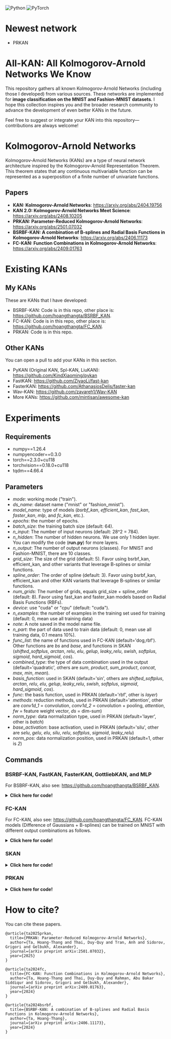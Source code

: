 ![Python](https://img.shields.io/badge/Python-3.9%2B-blue?logo=python&logoColor=white) ![PyTorch](https://img.shields.io/badge/PyTorch-2.3.0%2B-red?logo=pytorch&logoColor=white)

# Newest network
- PRKAN

# All-KAN: All Kolmogorov-Arnold Networks We Know
This repository gathers all known Kolmogorov-Arnold Networks (including those I developed) from various sources. These networks are implemented for **image classification on the MNIST and Fashion-MNIST datasets**. I hope this collection inspires you and the broader research community to advance the development of even better KANs in the future.

Feel free to suggest or integrate your KAN into this repository—contributions are always welcome!

# Kolmogorov-Arnold Networks
Kolmogorov-Arnold Networks (KANs) are a type of neural network architecture inspired by the Kolmogorov-Arnold Representation Theorem. This theorem states that any continuous multivariable function can be represented as a superposition of a finite number of univariate functions.

## Papers
- **KAN: Kolmogorov-Arnold Networks**: https://arxiv.org/abs/2404.19756
- **KAN 2.0: Kolmogorov-Arnold Networks Meet Science**: https://arxiv.org/abs/2408.10205
- **PRKAN: Parameter-Reduced Kolmogorov-Arnold Networks**: https://arxiv.org/abs/2501.07032
- **BSRBF-KAN: A combination of B-splines and Radial Basis Functions in Kolmogorov-Arnold Networks**: https://arxiv.org/abs/2406.11173
- **FC-KAN: Function Combinations in Kolmogorov-Arnold Networks**: https://arxiv.org/abs/2409.01763

# Existing KANs
## My KANs
These are KANs that I have developed:
- BSRBF-KAN: Code is in this repo, other place is: https://github.com/hoangthangta/BSRBF_KAN.
- FC-KAN: Code is in this repo, other place is: https://github.com/hoangthangta/FC_KAN.
- PRKAN: Code is in this repo.

## Other KANs
You can open a pull to add your KANs in this section.
- PyKAN (Original KAN, Spl-KAN, LiuKAN): https://github.com/KindXiaoming/pykan
- FastKAN: https://github.com/ZiyaoLi/fast-kan
- FasterKAN: https://github.com/AthanasiosDelis/faster-kan
- Wav-KAN: https://github.com/zavareh1/Wav-KAN
- More KANs: https://github.com/mintisan/awesome-kan

# Experiments
## Requirements 
* numpy==1.26.4
* numpyencoder==0.3.0
* torch==2.3.0+cu118
* torchvision==0.18.0+cu118
* tqdm==4.66.4

## Parameters
* *mode*: working mode ("train").
* *ds_name*: dataset name ("mnist" or "fashion_mnist").
* *model_name*: type of models (*bsrbf_kan*, *efficient_kan*, *fast_kan*, *faster_kan*, *mlp*, and *fc_kan*, etc.).
* *epochs*: the number of epochs.
* *batch_size*: the training batch size (default: 64).
* *n_input*: The number of input neurons (default: 28^2 = 784).
* *n_hidden*: The number of hidden neurons. We use only 1 hidden layer. You can modify the code (**run.py**) for more layers.
* *n_output*: The number of output neurons (classes). For MNIST and Fashion-MNIST, there are 10 classes.
* *grid_size*: The size of the grid (default: 5). Favor using bsrbf_kan, efficient_kan, and other variants that leverage B-splines or similar functions.
* *spline_order*: The order of spline (default: 3). Favor using bsrbf_kan, efficient_kan and other KAN variants that leverage B-splines or similar functions.
* *num_grids*: The number of grids, equals grid_size + spline_order (default: 8). Favor using fast_kan and faster_kan models based on Radial Basis Functions (RBFs).
* *device*: use "cuda" or "cpu" (default: "cuda").
* *n_examples*: the number of examples in the training set used for training (default: 0, mean use all training data)
* *note*: A note saved in the model name file.
* *n_part*: the part of data used to train data (default: 0, mean use all training data, 0.1 means 10%).
* *func_list*: the name of functions used in FC-KAN (default='dog,rbf'). Other functions are *bs* and *base*, and functions in SKAN (*shifted_softplus*, *arctan*, *relu*, *elu*, *gelup*, *leaky_relu*, *swish*, *softplus*, *sigmoid*, *hard_sigmoid*, *cos*). 
* *combined_type*: the type of data combination used in the output (default='quadratic', others are *sum*, *product*, *sum_product*, *concat*, *max*, *min*, *mean*).
* *basis_function*: used in SKAN (default='sin', others are *shifted_softplus*, *arctan*, *relu*, *elu*, *gelup*, *leaky_relu*, *swish*, *softplus*, *sigmoid*, *hard_sigmoid*, *cos*).
* *func*: the basis function, used in PRKAN (default='rbf', other is *layer*)
* *methods*: reduction methods, used in PRKAN (default='attention', other are *conv1d_1* = convolution, *conv1d_2* = convolution + pooling, *attention*, *fw* = feature weight vector, *ds* = dim-sum)
* *norm_type*:  data normalization type, used in PRKAN (default='layer', other is *batch*)
* *base_activation*: base activation, used in PRKAN (default='silu', other are *selu*, *gelu*, *elu*, *silu*, *relu*, *softplus*, *sigmoid*, *leaky_relu*)
* *norm_pos*: data normalization position, used in PRKAN (default=1, other is *2*) 

## Commands
### BSRBF-KAN, FastKAN, FasterKAN, GottliebKAN, and MLP
For BSBRF-KAN, also see: https://github.com/hoangthangta/BSRBF_KAN.
<details>
<summary><b>Click here for code!</b></summary>

```python run.py --mode "train" --ds_name "mnist" --model_name "bsrbf_kan" --epochs 25 --batch_size 64 --n_input 784 --n_hidden 64 --n_output 10 --grid_size 5 --spline_order 3```

```python run.py --mode "train" --ds_name "mnist" --model_name "efficient_kan" --epochs 25 --batch_size 64 --n_input 784 --n_hidden 64 --n_output 10 --grid_size 5 --spline_order 3```

```python run.py --mode "train" --ds_name "mnist" --model_name "fast_kan" --epochs 25 --batch_size 64 --n_input 784 --n_hidden 64 --n_output 10 --num_grids 8```

```python run.py --mode "train" --ds_name "mnist" --model_name "faster_kan" --epochs 25 --batch_size 64 --n_input 784 --n_hidden 64 --n_output 10 --num_grids 8```

```python run.py --mode "train" --ds_name "mnist" --model_name "gottlieb_kan" --epochs 25 --batch_size 64 --n_input 784 --n_hidden 64 --n_output 10 --spline_order 3```

```python run.py --mode "train" --ds_name "mnist" --model_name "mlp" --epochs 25 --batch_size 64 --n_input 784 --n_hidden 64 --n_output 10```

</details>


### FC-KAN
For FC-KAN, also see: https://github.com/hoangthangta/FC_KAN. FC-KAN models (Difference of Gaussians + B-splines) can be trained on MNIST with different output combinations as follows.

<details>
<summary><b>Click here for code!</b></summary>

```python run.py --mode "train" --model_name "fc_kan" --epochs 25 --batch_size 64 --n_input 784 --n_hidden 64 --n_output 10 --ds_name "mnist" --note "full_0" --n_part 0 --func_list "dog,bs" --combined_type "sum"```

```python run.py --mode "train" --model_name "fc_kan" --epochs 25 --batch_size 64 --n_input 784 --n_hidden 64 --n_output 10 --ds_name "mnist" --note "full_0" --n_part 0 --func_list "dog,bs" --combined_type "product"```

```python run.py --mode "train" --model_name "fc_kan" --epochs 25 --batch_size 64 --n_input 784 --n_hidden 64 --n_output 10 --ds_name "mnist" --note "full_0" --n_part 0 --func_list "dog,bs" --combined_type "sum_product"```

```python run.py --mode "train" --model_name "fc_kan" --epochs 25 --batch_size 64 --n_input 784 --n_hidden 64 --n_output 10 --ds_name "mnist" --note "full_0" --n_part 0 --func_list "dog,bs" --combined_type "quadratic"```

```python run.py --mode "train" --model_name "fc_kan" --epochs 25 --batch_size 64 --n_input 784 --n_hidden 64 --n_output 10 --ds_name "mnist" --note "full_0" --n_part 0 --func_list "dog,bs" --combined_type "concat"```
</details>

### SKAN
<details>
<summary><b>Click here for code!</b></summary>
  
```python run.py --mode "train" --model_name "skan" --epochs 25 --batch_size 64 --n_input 784 --n_hidden 64 --n_output 10 --ds_name "mnist" --basis_function "arctan"```

```python run.py --mode "train" --model_name "skan" --epochs 35 --batch_size 64 --n_input 784 --n_hidden 64 --n_output 10 --ds_name "fashion_mnist" --basis_function "arctan"```
</details>

### PRKAN
<details>
<summary><b>Click here for code!</b></summary>

```python run.py --mode "train" --model_name "prkan" --epochs 25 --batch_size 64 --n_input 784 --n_hidden 64 --n_output 10 --ds_name "mnist" --note "full_0" --n_part 0 --func "rbf" --base_activation "silu" --methods "conv1d_1" --norm_type "layer" --norm_pos 1;```

```python run.py --mode "train" --model_name "prkan" --epochs 25 --batch_size 64 --n_input 784 --n_hidden 64 --n_output 10 --ds_name "mnist" --note "full_0" --n_part 0 --func "rbf" --base_activation "silu" --methods "conv1d_2" --norm_type "layer" --norm_pos 1;```

```python run.py --mode "train" --model_name "prkan" --epochs 25 --batch_size 64 --n_input 784 --n_hidden 64 --n_output 10 --ds_name "mnist" --note "full_0" --n_part 0 --func "rbf" --base_activation "silu" --methods "attention" --norm_type "layer" --norm_pos 2;```

</details>

# How to cite?

You can cite these papers.
```
@article{ta2025prkan,
  title={PRKAN: Parameter-Reduced Kolmogorov-Arnold Networks},
  author={Ta, Hoang-Thang and Thai, Duy-Quy and Tran, Anh and Sidorov, Grigori and Gelbukh, Alexander},
  journal={arXiv preprint arXiv:2501.07032},
  year={2025}
}
```

```
@article{ta2024fc,
  title={FC-KAN: Function Combinations in Kolmogorov-Arnold Networks},
  author={Ta, Hoang-Thang and Thai, Duy-Quy and Rahman, Abu Bakar Siddiqur and Sidorov, Grigori and Gelbukh, Alexander},
  journal={arXiv preprint arXiv:2409.01763},
  year={2024}
}
```

```
@article{ta2024bsrbf,
  title={BSRBF-KAN: A combination of B-splines and Radial Basis Functions in Kolmogorov-Arnold Networks},
  author={Ta, Hoang-Thang},
  journal={arXiv preprint arXiv:2406.11173},
  year={2024}
}
```
